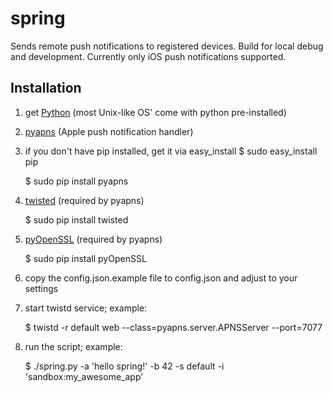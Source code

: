 spring
======

Sends remote push notifications to registered devices. Build for local debug and development. Currently only iOS push notifications supported.


Installation
------------
1. get [Python](http://www.python.org/) (most Unix-like OS' come with python pre-installed)

1. [pyapns](https://github.com/samuraisam/pyapns) (Apple push notification handler)

1. if you don't have pip installed, get it via easy_install
	$ sudo easy_install pip

    $ sudo pip install pyapns
1. [twisted](http://twistedmatrix.com/trac/) (required by pyapns)

    $ sudo pip install twisted
1. [pyOpenSSL](https://pypi.python.org/pypi/pyOpenSSL) (required by pyapns)

    $ sudo pip install pyOpenSSL
    
1. copy the config.json.example file to config.json and adjust to your settings
    
1. start twistd service; example:

	$ twistd -r default web --class=pyapns.server.APNSServer --port=7077
	
1. run the script; example:

	$ ./spring.py -a 'hello spring!' -b 42 -s default -i 'sandbox:my_awesome_app'
